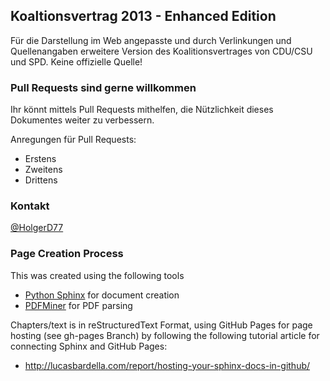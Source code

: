 Koaltionsvertrag 2013 - Enhanced Edition
----------------------------------------

Für die Darstellung im Web angepasste und durch Verlinkungen und Quellenangaben erweitere
Version des Koalitionsvertrages von CDU/CSU und SPD. Keine offizielle Quelle!

### Pull Requests sind gerne willkommen
Ihr könnt mittels Pull Requests mithelfen, die Nützlichkeit dieses Dokumentes weiter zu 
verbessern.

Anregungen für Pull Requests:
* Erstens
* Zweitens
* Drittens

### Kontakt
[@HolgerD77](https://twitter.com/holgerd77)


### Page Creation Process
This was created using the following tools
* [Python Sphinx](http://sphinx-doc.org/) for document creation
* [PDFMiner](http://www.unixuser.org/~euske/python/pdfminer/) for PDF parsing

Chapters/text is in reStructuredText Format, using GitHub Pages for page
hosting (see gh-pages Branch) by following the following tutorial article
for connecting Sphinx and GitHub Pages:
* http://lucasbardella.com/report/hosting-your-sphinx-docs-in-github/


